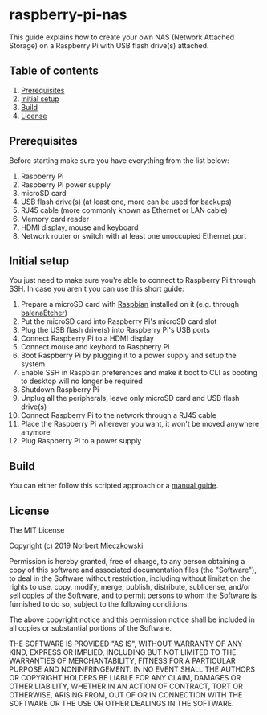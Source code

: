 # raspberry-pi-nas

This guide explains how to create your own NAS (Network Attached Storage) on a Raspberry Pi with USB flash drive(s) attached.

## Table of contents

1. [Prerequisites](#prerequisites)
2. [Initial setup](#initial-setup)
3. [Build](#build)
4. [License](#license)

## Prerequisites

Before starting make sure you have everything from the list below:

1. Raspberry Pi
2. Raspberry Pi power supply
3. microSD card
4. USB flash drive(s) (at least one, more can be used for backups)
5. RJ45 cable (more commonly known as Ethernet or LAN cable)
6. Memory card reader
7. HDMI display, mouse and keyboard
8. Network router or switch with at least one unoccupied Ethernet port

## Initial setup


You just need to make sure you're able to connect to Raspberry Pi through SSH. In case you aren't you can use this short guide:

1. Prepare a microSD card with [Raspbian](https://raspbian.org/) installed on it (e.g. through [balenaEtcher](https://www.balena.io/etcher/))
2. Put the microSD card into Raspberry Pi's microSD card slot
3. Plug the USB flash drive(s) into Raspberry Pi's USB ports
4. Connect Raspberry Pi to a HDMI display
5. Connect mouse and keybord to Raspberry Pi
6. Boot Raspberry Pi by plugging it to a power supply and setup the system
7. Enable SSH in Raspbian preferences and make it boot to CLI as booting to desktop will no longer be required
8. Shutdown Raspberry Pi
9. Unplug all the peripherals, leave only microSD card and USB flash drive(s)
10. Connect Raspberry Pi to the network through a RJ45 cable
11. Place the Raspberry Pi wherever you want, it won't be moved anywhere anymore
12. Plug Raspberry Pi to a power supply

## Build

You can either follow this scripted approach or a [manual guide](docs/GUIDE_MANUAL.md).

## License

The MIT License

Copyright (c) 2019 Norbert Mieczkowski

Permission is hereby granted, free of charge, to any person obtaining a copy
of this software and associated documentation files (the "Software"), to deal
in the Software without restriction, including without limitation the rights
to use, copy, modify, merge, publish, distribute, sublicense, and/or sell
copies of the Software, and to permit persons to whom the Software is
furnished to do so, subject to the following conditions:

The above copyright notice and this permission notice shall be included in all
copies or substantial portions of the Software.

THE SOFTWARE IS PROVIDED "AS IS", WITHOUT WARRANTY OF ANY KIND, EXPRESS OR
IMPLIED, INCLUDING BUT NOT LIMITED TO THE WARRANTIES OF MERCHANTABILITY,
FITNESS FOR A PARTICULAR PURPOSE AND NONINFRINGEMENT. IN NO EVENT SHALL THE
AUTHORS OR COPYRIGHT HOLDERS BE LIABLE FOR ANY CLAIM, DAMAGES OR OTHER
LIABILITY, WHETHER IN AN ACTION OF CONTRACT, TORT OR OTHERWISE, ARISING FROM,
OUT OF OR IN CONNECTION WITH THE SOFTWARE OR THE USE OR OTHER DEALINGS IN THE
SOFTWARE.
